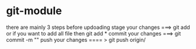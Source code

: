 # git-module

there are mainly 3 steps before updoading 
stage your changes ===> git add <file name> or if you want to add all file then git add * 
commit your changes ===> git commit -m "<your message>"
push your changes ==== > git push origin/<your branch name>